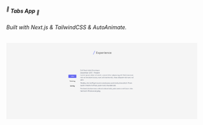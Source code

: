 ##### <sup>🍃</sup> **Tabs App** <sub>🍃</sub>

###### _Built with_ Next.js & TailwindCSS & AutoAnimate.

![Tabs App Screenshot](./public/TabsApp.png)
